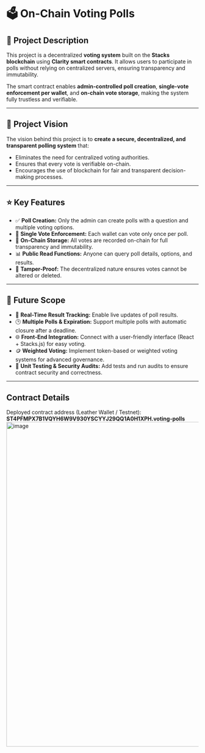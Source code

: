 # 🗳️ On-Chain Voting Polls

## 📜 Project Description

This project is a decentralized **voting system** built on the **Stacks blockchain** using **Clarity smart contracts**. It allows users to participate in polls without relying on centralized servers, ensuring transparency and immutability.  

The smart contract enables **admin-controlled poll creation**, **single-vote enforcement per wallet**, and **on-chain vote storage**, making the system fully trustless and verifiable.  

---

## 🔭 Project Vision

The vision behind this project is to **create a secure, decentralized, and transparent polling system** that:  

* Eliminates the need for centralized voting authorities.  
* Ensures that every vote is verifiable on-chain.  
* Encourages the use of blockchain for fair and transparent decision-making processes.  

---

## ⭐ Key Features

* ✅ **Poll Creation:** Only the admin can create polls with a question and multiple voting options.  
* 🔄 **Single Vote Enforcement:** Each wallet can vote only once per poll.  
* 🧾 **On-Chain Storage:** All votes are recorded on-chain for full transparency and immutability.  
* 📊 **Public Read Functions:** Anyone can query poll details, options, and results.  
* 🔐 **Tamper-Proof:** The decentralized nature ensures votes cannot be altered or deleted.  

---

## 🚀 Future Scope

* 💬 **Real-Time Result Tracking:** Enable live updates of poll results.  
* 🕒 **Multiple Polls & Expiration:** Support multiple polls with automatic closure after a deadline.  
* 🌐 **Front-End Integration:** Connect with a user-friendly interface (React + Stacks.js) for easy voting.  
* 🪙 **Weighted Voting:** Implement token-based or weighted voting systems for advanced governance.  
* 🧪 **Unit Testing & Security Audits:** Add tests and run audits to ensure contract security and correctness.  

---

## Contract Details

Deployed contract address (Leather Wallet / Testnet):  
**ST4PFMPX7B1VQYH6W9V930YSCYYJ29QQ1A0H1XPH.voting-polls**
<img width="1386" height="850" alt="image" src="https://github.com/user-attachments/assets/b1b2fee1-f79b-47f3-a25e-bc18ae25eec6" />
